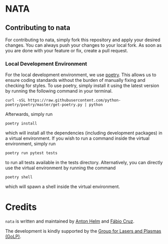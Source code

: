 # NATA

## Contributing to nata

For contributing to nata, simply fork this repository and apply your desired
changes. You can always push your changes to your local fork. As soon as you
are done with your feature or fix, create a pull request.


### Local Development Environment

For the local development environment, we use
[poetry](https://python-poetry.org/). This allows us to ensure coding
standards without the burden of manually fixing and checking for styles. To
use poetry, simply install it using the latest version by running the following command in your terminal.

```shell
curl -sSL https://raw.githubusercontent.com/python-poetry/poetry/master/get-poetry.py | python
```

Afterwards, simply run

```shell
poetry install
```

which will install all the dependencies (including development packages) in a
virtual environment. If you wish to run a command inside the virtual
environment, simply run

```shell
poetry run pytest tests
```

to run all tests available in the tests directory. Alternatively, you can directly use the virtual environment by running the command

```shell
poetry shell
```

which will spawn a shell inside the virtual environment.


# Credits

`nata` is written and maintained by [Anton Helm](https://github.com/ahelm)
and [Fábio Cruz](https://github.com/fabiocruz).

The development is kindly supported by the [Group for Lasers and Plasmas
(GoLP)](http://epp.tecnico.ulisboa.pt/>).
